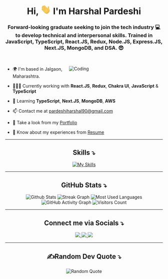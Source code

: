 <h1 align="center">
  Hi, <img src="https://raw.githubusercontent.com/ABSphreak/ABSphreak/master/gifs/Hi.gif" width="33">
  I'm Harshal Pardeshi
</h1>

<h3 align="center">Forward-looking graduate seeking to join the tech industry 💻 to develop technical and interpersonal skills. Trained in JavaScript, TypeScript, React.JS, Redux, Node.JS, Express.JS, Next.JS, MongoDB, and DSA. 😎</h3>


<br />


<img
  align="right"
  alt="Coding"
  width="300"
src="https://camo.githubusercontent.com/2309797487e5e969659a3b545c96151807b04120a9cc2985f632ec94ba00c9f3/68747470733a2f2f6d656469612e67697068792e636f6d2f6d656469612f53576f536b4e36447854737a71494b4571762f67697068792e676966"
/>

- 🌍 I'm based in Jalgaon, Maharashtra.

- 👨🏼‍💻 Currently working with **React.JS**, **Redux**, **Chakra UI**, **JavaScript** & **TypeScript**

- 🌱 Learning **TypeScript**, **Next.JS**, **MongoDB**, **AWS**

- 📫 Contact me at pardeshiharshal90@gmail.com

- 💼 Take a look from my [Portfolio](https://hashal890.github.io/)

- 🎇 Know about my experiences from [Resume](https://drive.google.com/file/d/1pV8XBrEE6ZaN5BbITcfE215MNNCLl94z/view?usp=sharing)


<hr/>


<h2 align="center">Skills ⤵</h2>

<p align="center">
  <a href="https://skillicons.dev" align="center">
    <img
      src="https://skillicons.dev/icons?i=react,nodejs,express,mongodb,fastapi,redux,ts,nextjs,aws,js,html,css,bootstrap"
      alt="My Skills"
    />
  </a>
</p>


<hr/>


<h2 align="center">GitHub Stats ⤵</h2>

<div align="center">
  <img src="https://github-readme-stats.vercel.app/api?username=Hashal890&theme=react&hide_border=false&include_all_commits=true&count_private=true" alt="Github Stats" />
  <img src="https://github-readme-streak-stats.herokuapp.com/?user=Hashal890&theme=react&hide_border=false&include_all_commits=true&count_private=true" alt="Streak Graph" />
  <img src="https://github-readme-stats.vercel.app/api/top-langs/?username=Hashal890&theme=react&layout=compact&langs_count=10" alt="Most Used Languages" />
  <img src="https://github-readme-activity-graph.cyclic.app/graph?username=Hashal890&theme=tokyo-night" alt="GitHub Activity Graph" />
  <img src="https://visitcount.itsvg.in/api?id=Hashal890&icon=0&color=12" alt="Visitors Count" />
</div>

<!-- ![Github Stats](https://github-readme-stats.vercel.app/api?username=Hashal890&theme=react&hide_border=false&include_all_commits=true&count_private=true)
![Streak Graph](https://streak-stats.demolab.com/?user=Hashal890&theme=highcontrast&border=#f49586)
![Most Used Languages](https://github-readme-stats.vercel.app/api/top-langs/?username=Hashal890&theme=react)
![GitHub Activity Graph](https://github-readme-activity-graph.cyclic.app/graph?username=Hashal890&theme=tokyo-night)
[![Visitors Count](https://visitcount.itsvg.in/api?id=Hashal890&icon=0&color=12)](https://visitcount.itsvg.in) -->


<hr/>


<h2 align="center">Connect me via Socials ⤵</h2>

<div align="center">
  <a href="https://www.linkedin.com/in/harshalpardeshi/" target="_blank">
    <img src="https://skillicons.dev/icons?i=linkedin" />
  </a>
  <a href="https://twitter.com/harshal258" target="_blank">
    <img src="https://skillicons.dev/icons?i=twitter" />
  </a>
  <a href="https://www.instagram.com/harshalpardeshi_hp" target="_blank">
    <img src="https://skillicons.dev/icons?i=instagram" />
  </a>
</div>


<hr/>


<h2 align="center">✍Random Dev Quote ⤵</h2>

<div align="center">
  <img src="https://quotes-github-readme.vercel.app/api?type=vertical&theme=catppuccin_mocha" alt="Random Quote" />
</div>
